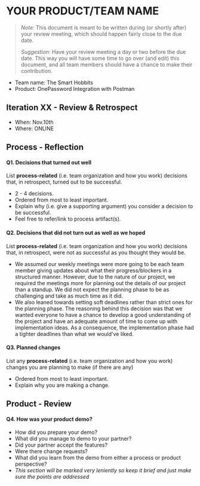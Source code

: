 # YOUR PRODUCT/TEAM NAME

 > _Note:_ This document is meant to be written during (or shortly after) your review meeting, which should happen fairly close to the due date.      
 >      
 > _Suggestion:_ Have your review meeting a day or two before the due date. This way you will have some time to go over (and edit) this document, and all team members should have a chance to make their contribution.

 * Team name: The Smart Hobbits
 * Product: OnePassword Integration with Postman


## Iteration XX - Review & Retrospect

 * When: Nov.10th
 * Where: ONLINE

## Process - Reflection


#### Q1. Decisions that turned out well

List **process-related** (i.e. team organization and how you work) decisions that, in retrospect, turned out to be successful.

 * 2 - 4 decisions.
 * Ordered from most to least important.
 * Explain why (i.e. give a supporting argument) you consider a decision to be successful.
 * Feel free to refer/link to process artifact(s).

#### Q2. Decisions that did not turn out as well as we hoped

List **process-related** (i.e. team organization and how you work) decisions that, in retrospect, were not as successful as you thought they would be.

 * We assumed our weekly meetings were more going to be each team member giving updates about what their progress/blockers in a structured manner. However, due to the nature of our project, we required the meetings more for planning out the details of our project than a standup. We did not expect the planning phase to be as challenging and take as much time as it did.
 * We also leaned towards setting soft deadlines rather than strict ones for the planning phase. The reasoning behind this decision was that we wanted everyone to have a chance to develop a good understanding of the project and have an adequate amount of time to come up with implementation ideas. As a consequence, the implementation phase had a tighter deadlines than what we would've liked.


#### Q3. Planned changes

List any **process-related** (i.e. team organization and how you work) changes you are planning to make (if there are any)

 * Ordered from most to least important.
 * Explain why you are making a change.


## Product - Review

#### Q4. How was your product demo?
 * How did you prepare your demo?
 * What did you manage to demo to your partner?
 * Did your partner accept the features?
 * Were there change requests?
 * What did you learn from the demo from either a process or product perspective?
 * *This section will be marked very leniently so keep it brief and just make sure the points are addressed*
